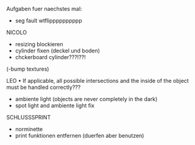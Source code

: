 Aufgaben fuer naechstes mal:



- seg fault wtflipppppppppp


NICOLO
- resizing blockieren
- cylinder fixen (deckel und boden)
- chckerboard cylinder???!??!


(-bump textures)


LEO
• If applicable, all possible intersections and the inside of the object must be handled
correctly???
- ambiente light (objects are never completely in the dark)
- spot light and ambiente light fix


SCHLUSSSPRINT
- norminette
- print funktionen entfernen (duerfen aber benutzen)
